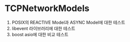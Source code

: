 # TCPNetworkModels

1. POSIX의 REACTIVE Model과 ASYNC Model에 대한 테스트
2. libevent 라이브러리에 대한 테스트
3. boost asio에 대한 비교 테스트
